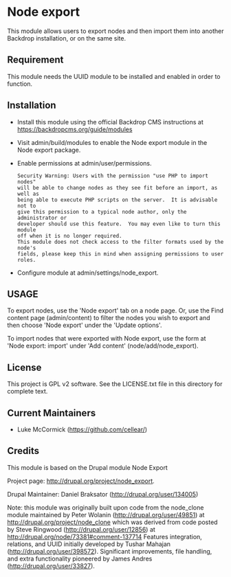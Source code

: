 Node export
===========

This module allows users to export nodes and then import them into another
Backdrop installation, or on the same site.

Requirement
-----------

This module needs the UUID module to be installed and enabled in order to
function.

Installation
------------

- Install this module using the official Backdrop CMS instructions at
  https://backdropcms.org/guide/modules

- Visit admin/build/modules to enable the Node export module in the Node export
   package.

- Enable permissions at admin/user/permissions.

      Security Warning: Users with the permission "use PHP to import nodes"
      will be able to change nodes as they see fit before an import, as well as
      being able to execute PHP scripts on the server.  It is advisable not to
      give this permission to a typical node author, only the administrator or
      developer should use this feature.  You may even like to turn this module
      off when it is no longer required.
      This module does not check access to the filter formats used by the node's
      fields, please keep this in mind when assigning permissions to user roles.
- Configure module at admin/settings/node_export.


USAGE
-----
To export nodes, use the 'Node export' tab on a node page. Or, use the Find
content page (admin/content) to filter the nodes you wish to export and then
choose 'Node export' under the 'Update options'.


To import nodes that were exported with Node export,  use the form at 'Node
export: import' under 'Add content' (node/add/node_export).

License
-------

This project is GPL v2 software. See the LICENSE.txt file in this directory for
complete text.

Current Maintainers
-------------------

- Luke McCormick (https://github.com/cellear/)

Credits
-------

This module is based on the Drupal module Node Export

Project page: http://drupal.org/project/node_export.

Drupal Maintainer: Daniel Braksator (http://drupal.org/user/134005)

Note: this module was originally built upon code from the node_clone module
maintained by Peter Wolanin (http://drupal.org/user/49851) at
http://drupal.org/project/node_clone which was derived from code posted by
Steve Ringwood (http://drupal.org/user/12856) at
http://drupal.org/node/73381#comment-137714
Features integration, relations, and UUID initially developed by Tushar Mahajan
(http://drupal.org/user/398572).
Significant improvements, file handling, and extra functionality pioneered by
James Andres (http://drupal.org/user/33827).
